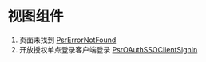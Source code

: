 # 视图组件

1. 页面未找到 [PsrErrorNotFound](PsrErrorNotFound.vue)
2. 开放授权单点登录客户端登录 [PsrOAuthSSOClientSignIn](PsrOAuthSSOClientSignIn.vue)
